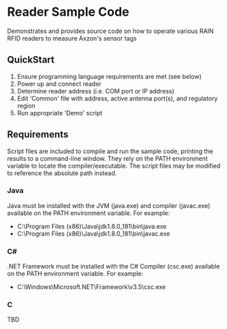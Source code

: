 # Reader Sample Code
Demonstrates and provides source code on how to operate various RAIN RFID readers to measure Axzon's sensor tags

## QuickStart
1) Ensure programming language requirements are met (see below)
2) Power up and connect reader
3) Determine reader address (i.e. COM port or IP address)
4) Edit 'Common' file with address, active antenna port(s), and regulatory region
5) Run appropriate 'Demo' script

## Requirements
Script files are included to compile and run the sample code, printing the results to a command-line window. They rely on the PATH environment variable to locate the compiler/executable. The script files may be modified to reference the absolute path instead.
### Java
Java must be installed with the JVM (java.exe) and compiler (javac.exe) available on the PATH environment variable. For example:
- C:\Program Files (x86)\Java\jdk1.8.0_181\bin\java.exe
- C:\Program Files (x86)\Java\jdk1.8.0_181\bin\javac.exe
### C#
.NET Framework must be installed with the C# Compiler (csc.exe) available on the PATH environment variable. For example:
- C:\Windows\Microsoft.NET\Framework\v3.5\csc.exe
### C
TBD
